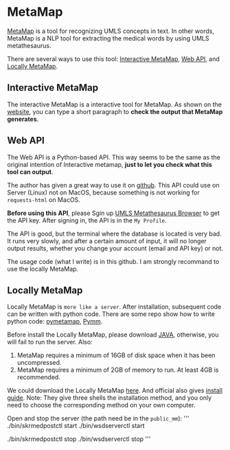 # MetaMap

[MetaMap](https://lhncbc.nlm.nih.gov/ii/tools/MetaMap.html) is a tool for recognizing UMLS concepts in text.
In other words, MetaMap is a NLP tool for extracting the medical words by using UMLS metathesaurus.

There are several ways to use this tool: [Interactive MetaMap](https://ii.nlm.nih.gov/Interactive/UTS_Required/MetaMap.html), [Web API](https://github.com/lhncbc/skr_web_python_api), and [Locally MetaMap](https://lhncbc.nlm.nih.gov/ii/tools/MetaMap/run-locally/MetaMap.html).

## Interactive MetaMap
The interactive MetaMap is a interactive tool for MetaMap.
As shown on the [website](https://ii.nlm.nih.gov/Interactive/UTS_Required/MetaMap.html), you can type a short paragraph to **check the output that MetaMap generates**.

## Web API
The Web API is a Python-based API.
This way seems to be the same as the original intention of Interactive metamap, **just to let you check what this tool can output**.

The author has given a great way to use it on [github](https://github.com/lhncbc/skr_web_python_api).
This API could use on Server (Linux) not on MacOS, because something is not working for `requests-html` on MacOS.

**Before using this API**, please Sgin up [UMLS Metathesaurus Browser](https://uts.nlm.nih.gov/uts/umls/home) to get the API key. After signing in, the API is in the `My Profile`.

The API is good, but the terminal where the database is located is very bad. 
It runs very slowly, and after a certain amount of input, it will no longer output results, whether you change your account (email and API key) or not.

The usage code (what I write) is in this github. I am strongly recommand to use the locally MetaMap.

## Locally MetaMap

Locally MetaMap is `more like a server`. 
After installation, subsequent code can be written with python code.
There are some repo show how to write python code: [pymetamap](https://github.com/AnthonyMRios/pymetamap), [Pymm](https://github.com/smujjiga/pymm).

Before install the Locally MetaMap, please download [JAVA](www.java.com), otherwise, you will fail to run the server.
Also:
1. MetaMap requires a minimum of 16GB of disk space when it has been uncompressed.
2. MetaMap requires a minimum of 2GB of memory to run. At least 4GB is recommended.

We could download the Locally MetaMap [here](https://lhncbc.nlm.nih.gov/ii/tools/MetaMap/run-locally/MainDownload.html).
And official also gives [install guide](https://lhncbc.nlm.nih.gov/ii/tools/MetaMap/documentation/Installation.html).
Note: They give three shells the installation method, and you only need to choose the corresponding method on your own computer.

Open and stop the server (the path need be in the `public_mm`):
'''
./bin/skrmedpostctl start
./bin/wsdserverctl start

./bin/skrmedpostctl stop
./bin/wsdserverctl stop
'''
